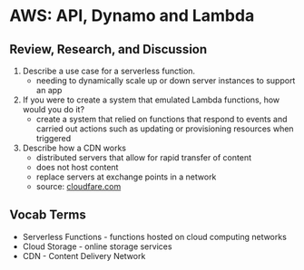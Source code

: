 # AWS: API, Dynamo and Lambda

## Review, Research, and Discussion

1. Describe a use case for a serverless function.
    - needing to dynamically scale up or down server instances to support an app
2. If you were to create a system that emulated Lambda functions, how would you do it?
    - create a system that relied on functions that respond to events and carried out actions such as updating or provisioning resources when triggered
3. Describe how a CDN works
    - distributed servers that allow for rapid transfer of content
    - does not host content
    - replace servers at exchange points in a network
    - source: [cloudfare.com](https://www.cloudflare.com/learning/cdn/what-is-a-cdn/)

## Vocab Terms

- Serverless Functions - functions hosted on cloud computing networks
- Cloud Storage - online storage services
- CDN - Content Delivery Network
